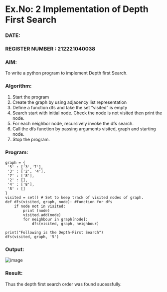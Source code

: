 # Ex.No: 2  Implementation of Depth First Search
### DATE:                                                                            
### REGISTER NUMBER : 212221040038
### AIM: 
To write a python program to implement Depth first Search. 
### Algorithm:
1. Start the program
2. Create the graph by using adjacency list representation
3. Define a function dfs and take the set “visited” is empty 
4. Search start with initial node. Check the node is not visited then print the node.
5. For each neighbor node, recursively invoke the dfs search.
6. Call the dfs function by passing arguments visited, graph and starting node.
7. Stop the program.
### Program:
```
graph = { 
 '5' : ['3','7'], 
 '3' : ['2', '4'], 
 '7' : ['8'], 
 '2' : [], 
 '4' : ['8'], 
 '8' : [] 
} 
visited = set() # Set to keep track of visited nodes of graph. 
def dfs(visited, graph, node): #function for dfs
    if node not in visited:
        print (node) 
        visited.add(node)
        for neighbour in graph[node]:
            dfs(visited, graph, neighbour)

print("Following is the Depth-First Search") 
dfs(visited, graph, '5') 

```


### Output:
![image](https://github.com/Dhanush12022004/AI_Lab_2023-24/assets/128135558/22372a72-62e6-49cf-bd80-91cedb32813b)



### Result:
Thus the depth first search order was found sucessfully.
